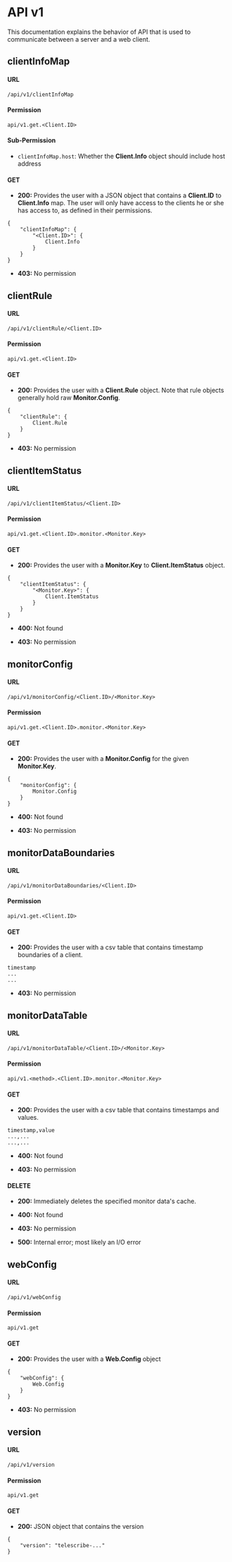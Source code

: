 # API v1

This documentation explains the behavior of API that is used to communicate between a server and a web client.

## clientInfoMap

#### URL

`/api/v1/clientInfoMap`

#### Permission

`api/v1.get.<Client.ID>`

#### Sub-Permission

* `clientInfoMap.host`: Whether the **Client.Info** object should include host address

#### GET

* **200:** Provides the user with a JSON object that contains a **Client.ID** to **Client.Info** map. The user will only have access to the clients he or she has access to, as defined in their permissions.

```text
{
    "clientInfoMap": {
        "<Client.ID>": {
            Client.Info
        }
    }
}
```

* **403:** No permission


## clientRule

#### URL

`/api/v1/clientRule/<Client.ID>`

#### Permission

`api/v1.get.<Client.ID>`

#### GET

* **200:** Provides the user with a **Client.Rule** object. Note that rule objects generally hold raw **Monitor.Config**.

```text
{
    "clientRule": {
        Client.Rule
    }
}
```

* **403:** No permission


## clientItemStatus

#### URL

`/api/v1/clientItemStatus/<Client.ID>`

#### Permission

`api/v1.get.<Client.ID>.monitor.<Monitor.Key>`

#### GET

* **200:** Provides the user with a **Monitor.Key** to **Client.ItemStatus** object.

```text
{
    "clientItemStatus": {
        "<Monitor.Key>": {
            Client.ItemStatus
        }
    }
}
```

* **400:** Not found

* **403:** No permission


## monitorConfig

#### URL

`/api/v1/monitorConfig/<Client.ID>/<Monitor.Key>`

#### Permission

`api/v1.get.<Client.ID>.monitor.<Monitor.Key>`

#### GET

* **200:** Provides the user with a **Monitor.Config** for the given **Monitor.Key**.

```text
{
    "monitorConfig": {
        Monitor.Config
    }
}
```

* **400:** Not found

* **403:** No permission


## monitorDataBoundaries

#### URL

`/api/v1/monitorDataBoundaries/<Client.ID>`

#### Permission

`api/v1.get.<Client.ID>`

#### GET

* **200:** Provides the user with a csv table that contains timestamp boundaries of a client.

```text
timestamp
...
...
```

* **403:** No permission


## monitorDataTable

#### URL

`/api/v1/monitorDataTable/<Client.ID>/<Monitor.Key>`

#### Permission

`api/v1.<method>.<Client.ID>.monitor.<Monitor.Key>`

#### GET

* **200:** Provides the user with a csv table that contains timestamps and values.

```text
timestamp,value
...,...
...,...
```

* **400:** Not found

* **403:** No permission

#### DELETE

* **200:** Immediately deletes the specified monitor data's cache.

* **400:** Not found

* **403:** No permission

* **500:** Internal error; most likely an I/O error


## webConfig

#### URL

`/api/v1/webConfig`

#### Permission

`api/v1.get`

#### GET

* **200:** Provides the user with a **Web.Config** object

```text
{
    "webConfig": {
        Web.Config
    }
}
```

* **403:** No permission


## version

#### URL

`/api/v1/version`

#### Permission

`api/v1.get`

#### GET

* **200:** JSON object that contains the version
```text
{
    "version": "telescribe-..."
}
```